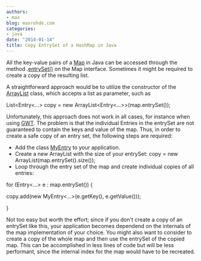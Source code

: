 ```yaml
---
authors:
- max
blog: maxrohde.com
categories:
- java
date: "2014-01-14"
title: Copy EntrySet of a HashMap in Java
---
```


All the key-value pairs of a [Map](http://docs.oracle.com/javase/7/docs/api/java/util/Map.html) in Java can be accessed through the method .[entrySet()](<http://docs.oracle.com/javase/7/docs/api/java/util/Map.html#entrySet()>) on the Map interface. Sometimes it might be required to create a copy of the resulting list.

A straightforward approach would be to utilize the constructor of the [ArrayList](http://docs.oracle.com/javase/7/docs/api/java/util/ArrayList.html) class, which accepts a list as parameter, such as

List<Entry<...> copy = new ArrayList<Entry<...>>(map.entrySet());

Unfortunately, this approach does not work in all cases, for instance when using [GWT](http://www.gwtproject.org/). The problem is that the individual Entries in the entrySet are not guaranteed to contain the keys and value of the map. Thus, in order to create a safe copy of an entry set, the following steps are required:

- Add the class [MyEntry](http://stackoverflow.com/a/3110644/270662) to your application.
- Create a new ArrayList with the size of your entrySet: copy = new ArrayList(map.entrySet().size());
- Loop through the entry set of the map and create individual copies of all entries:

for (Entry<...> e : map.entrySet()) {

copy.add(new MyEntry<...>(e.getKey(), e.getValue()));

}

Not too easy but worth the effort; since if you don't create a copy of an entrySet like this, your application becomes dependend on the internals of the map implementation of your choice. You might also want to consider to create a copy of the whole map and then use the entrySet of the copied map. This can be accomplished in less lines of code but will be less performant, since the internal index for the map would have to be recreated.

